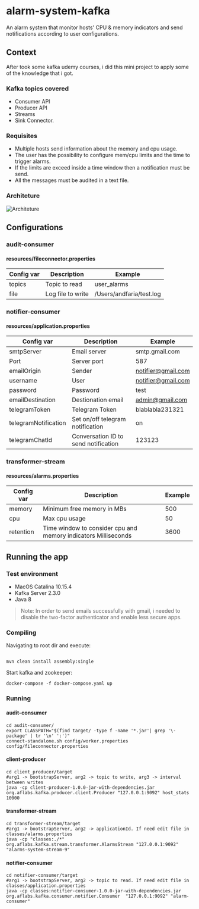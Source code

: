 # alarm-system-kafka
An alarm system that monitor hosts' CPU &amp; memory indicators and send notifications according to user configurations. 

## Context
After took some kafka udemy courses, i did this mini project to apply some of the knowledge that i got. 
 
### Kafka topics covered
* Consumer API
* Producer API
* Streams
* Sink Connector. 

### Requisites
* Multiple hosts send information about the memory and cpu usage. 
* The user has the possibility to configure mem/cpu limits and the time to trigger alarms.
* If the limits are exceed inside a time window then a notification must be send.
* All the messages must be audited in a text file.
### Architeture
![Architeture](https://trello-attachments.s3.amazonaws.com/608476993544df7c860a0d17/1002x753/7682f8ede211cdb08a6d9269e32b7d23/alarm_system_draft.png)
## Configurations
### audit-consumer
#### resources/fileconnector.properties
Config var | Description | Example
------------ | ------------- | -------------
topics | Topic to read  | user_alarms
file | Log file to write | /Users/andfaria/test.log
### notifier-consumer
#### resources/application.properties
Config var | Description | Example
------------ | ------------- | -------------
smtpServer | Email server  | smtp.gmail.com
Port | Server port | 587
emailOrigin | Sender | notifier@gmail.com
username | User | notifier@gmail.com
password | Password | test
emailDestination | Destionation email | admin@gmail.com
telegramToken | Telegram Token | blablabla231321
telegramNotification | Set on/off telegram notification | on
telegramChatId | Conversation ID to send notification  | 123123


### transformer-stream
#### resources/alarms.properties
Config var | Description | Example
------------ | ------------- | -------------
memory | Minimum free memory in MBs | 500
cpu | Max cpu usage | 50
retention | Time window to consider cpu and memory indicators Milliseconds | 3600
## Running the app
### Test environment
- MacOS Catalina 10.15.4
- Kafka Server 2.3.0
- Java 8

> Note: In order to send emails successfully with gmail, i needed to disable the two-factor authenticator and enable less secure apps. 

### Compiling
Navigating to root dir and execute:

```

mvn clean install assembly:single

```

Start kafka and zookeeper:

```
docker-compose -f docker-compose.yaml up
```

### Running

#### audit-consumer
```
cd audit-consumer/
export CLASSPATH="$(find target/ -type f -name '*.jar'| grep '\-package' | tr '\n' ':')"
connect-standalone.sh config/worker.properties config/fileconnector.properties
```
#### client-producer
```
cd client_producer/target
#arg1 -> bootstrapServer, arg2 -> topic to write, arg3 -> interval between writes
java -cp client-producer-1.0.0-jar-with-dependencies.jar org.aflabs.kafka.producer.client.Producer "127.0.0.1:9092" host_stats 10000
```
#### transformer-stream
```
cd transformer-stream/target
#arg1 -> bootstrapServer, arg2 -> applicationId. If need edit file in classes/alarms.properties
java -cp "classes:./*" org.aflabs.kafka.stream.transformer.AlarmsStream "127.0.0.1:9092" "alarms-system-stream-9"
```
#### notifier-consumer
```
cd notifier-consumer/target
#arg1 -> bootstrapServer, arg2 -> topic to read. If need edit file in classes/application.properties
java -cp classes:notifier-consumer-1.0.0-jar-with-dependencies.jar org.aflabs.kafka.consumer.notifier.Consumer  "127.0.0.1:9092" "alarm-consumer"
